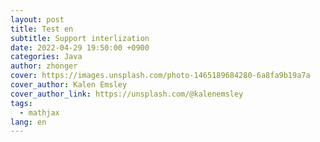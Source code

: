 ```yaml
---
layout: post
title: Test en
subtitle: Support interlization
date: 2022-04-29 19:50:00 +0900
categories: Java
author: zhonger
cover: https://images.unsplash.com/photo-1465189684280-6a8fa9b19a7a
cover_author: Kalen Emsley
cover_author_link: https://unsplash.com/@kalenemsley
tags:
  - mathjax
lang: en
---
```


